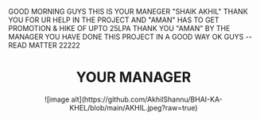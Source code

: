 GOOD MORNING GUYS THIS IS YOUR MANEGER "SHAIK AKHIL" 
THANK YOU FOR UR HELP IN THE PROJECT AND "AMAN" HAS TO GET PROMOTION & HIKE OF UPTO 25LPA 
THANK YOU "AMAN" BY THE MANAGER 
YOU HAVE DONE THIS PROJECT IN A GOOD WAY 
OK GUYS --READ MATTER 22222

<center><h1> YOUR MANAGER </h1> </center>

<center> ![image alt](https://github.com/AkhilShannu/BHAI-KA-KHEL/blob/main/AKHIL.jpeg?raw=true) </center>
